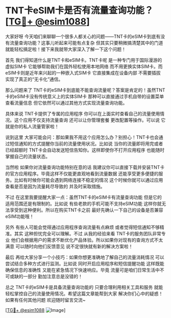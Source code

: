 # TNT卡eSIM卡是否有流量查询功能？[[TG💪+ @esim1088](https://t.me/s/esim1088)]

大家好呀 今天咱们来聊聊一个很多人都关心的问题——TNT卡的eSIM卡到底有没有流量查询功能？这事儿听起来可能有点复杂 但其实只要稍微搞清楚其中的门道 就能轻松搞定啦！接下来我就带大家深入了解一下这个问题！

首先 我们得知道什么是TNT卡和eSIM卡。TNT卡呢 是一种专门用于国际漫游的虚拟SIM卡 它能够帮助我们在国外轻松使用本地网络 而不用更换实体SIM卡。而eSIM卡则是近年来兴起的一种嵌入式SIM卡 它直接集成在设备内部 不需要插拔 实现了真正的“无卡化”通信。

那么问题来了 TNT卡的eSIM卡到底能不能查询流量呢？答案是肯定的！虽然TNT卡的eSIM卡没有传统意义上的实体SIM卡 那种可以直接通过手机自带的设置菜单查看流量信息 但它依然可以通过其他方式实现流量查询功能。

具体来说 TNT卡提供了专属的应用程序 你可以在上面实时查看自己的流量使用情况。这个应用不仅支持流量查询 还可以让你管理套餐 更改配置等操作。可以说 它就是你的私人流量管家啦！

说到这里 大家可能会问：那如果我不用这个应用怎么办？别担心！TNT卡也会通过短信通知的方式提醒你当前的流量使用状况。比如说 当你的流量即将用完或者已经超额时 TNT卡会自动发送短信告知你。这样即使你不打开应用程序 也能随时掌握自己的流量状态。

当然啦 如果你对流量查询功能特别在意的话 我建议你可以直接下载并安装TNT卡的官方应用程序。毕竟这样不仅能更直观地看到流量数据 还能享受更多便捷的服务。比如有时候你可能会遇到网络连接不稳定的情况 这个时候你就可以通过应用查看是否是因为流量耗尽导致的 并及时采取措施。

不过 在这里我要提醒大家一点：虽然TNT卡的eSIM卡有流量查询功能 但是它的适用范围还是有限制的。比如说 有些老款的手机可能不支持eSIM功能 这样你就无法享受到这种便利。所以在购买TNT卡之前 最好先确认一下自己的设备是否兼容 eSIM功能哦！

另外 有些人可能会觉得通过应用程序查询流量有点麻烦 或者觉得短信通知不够精准。其实 这种担忧完全可以理解。不过 从我的经验来看 TNT卡的服务团队非常专业 他们会根据用户的需求不断优化产品体验。所以如果你对现有的查询方式不太满意 可以随时向他们反馈意见 说不定很快就有新的解决方案啦！

最后 再给大家分享一个小技巧：如果你想更准确地了解自己的流量消耗情况 可以尝试结合多种方式进行监测。比如说 同时开启应用程序和短信提醒功能 这样既能确保信息的准确性 又能在紧急情况下快速响应。毕竟 流量可是咱们日常生活中不可或缺的一部分 勤加注意总是没错的！

总之 TNT卡的eSIM卡是具备流量查询功能的 只要合理利用相关工具和服务 就能轻松掌控自己的流量使用情况。希望这篇文章能帮到大家 解决你们心中的疑惑！如果有任何其他问题 欢迎随时留言交流~

[[TG💪+ @esim1088](https://t.me/s/esim1088) ![Image](https://i.postimg.cc/4NQfJmqS/Snipaste-2025-05-13-00-14-12.png)]